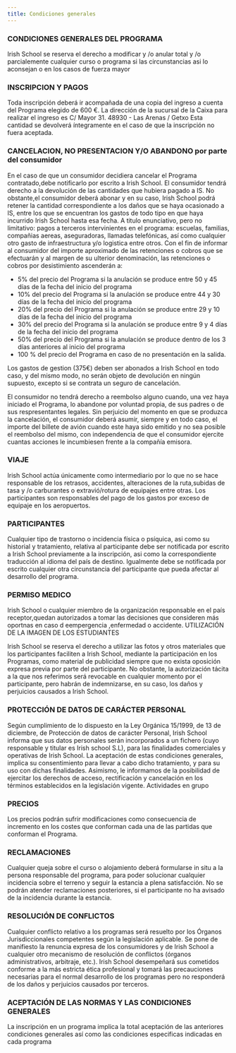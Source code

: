 ```yaml
---
title: Condiciones generales
---
```


### CONDICIONES GENERALES DEL PROGRAMA

Irish School se reserva el derecho a modificar y /o anular total y /o parcialemente cualquier curso o programa si las circunstancias asi lo aconsejan o en los casos de fuerza mayor

### INSCRIPCION Y PAGOS

Toda inscripción deberá ir acompañada de una copia del ingreso a cuenta del Programa elegido de 600 €. La dirección de la sucursal de la Caixa para realizar el ingreso es C/ Mayor 31. 48930 - Las Arenas / Getxo
Esta cantidad se devolverá íntegramente en el caso de que la inscripción no fuera aceptada.

### CANCELACION, NO PRESENTACION Y/O ABANDONO por parte del consumidor

En el caso de que un consumidor decidiera cancelar el Programa contratado,debe notificarlo por escrito a Irish School. El consumidor tendrá derecho a la devolución de las cantidades que hubiera pagado a IS. No obstante,el consumidor deberá abonar y en su caso, Irish School podrá retener la cantidad correspondiente a los daños que se haya ocasionado a IS, entre los que se encuentran los gastos de todo tipo en que haya incurrido Irish School hasta esa fecha. A titulo enunciativo, pero no limitativo: pagos a terceros intervinientes en el programa: escuelas, familias, compañias aereas, aseguradoras, llamadas telefónicas, así como cualquier otro gasto de infraestructura y/o logistica entre otros. Con el fin de informar al consumidor del importe aproximado de las retenciones o cobros que se efectuarán y al margen de su ulterior denominación, las retenciones o cobros por desistimiento ascenderán a:

- 5% del precio del Programa si la anulación se produce entre 50 y 45 días de la fecha del inicio del programa
- 10% del precio del Programa si la anulación se produce entre 44 y 30 días de la fecha del inicio del programa
- 20% del precio del Programa si la anulación se produce entre 29 y 10 días de la fecha del inicio del programa
- 30% del precio del Programa si la anulación se produce entre 9 y 4 días de la fecha del inicio del programa
- 50% del precio del Programa si la anulación se produce dentro de los 3 días anteriores al inicio del programa
- 100 % del precio del Programa en caso de no presentación en la salida.

Los gastos de gestion (375€) deben ser abonados a Irish School en todo caso, y del mismo modo, no serán objeto de devolución en ningún supuesto, excepto si se contrata un seguro de cancelación.

El consumidor no tendrá derecho a reembolso alguno cuando, una vez haya iniciado el Programa, lo abandone por voluntad propia, de sus padres o de sus respresentantes legales. Sin perjuicio del momento en que se produzca la cancelación, el consumidor deberá asumir, siempre y en todo caso, el importe del billete de avión cuando este haya sido emitido y no sea posible el reembolso del mismo, con independencia de que el consumidor ejercite cuantas acciones le incumbiesen frente a la compañía emisora.

### VIAJE

Irish School actúa únicamente como intermediario por lo que no se hace responsable de los retrasos, accidentes, alteraciones de la ruta,subidas de tasa y /o carburantes o extravió/rotura de equipajes entre otras. Los participantes son responsables del pago de los gastos por exceso de equipaje en los aeropuertos.

### PARTICIPANTES

Cualquier tipo de trastorno o incidencia física o psíquica, asi como su historial y tratamiento, relativa al participante debe ser notificada por escrito a Irish School previamente a la inscripción, asi como la correspondiente traducción al idioma del país de destino. Igualmente debe se notificada por escrito cualquier otra circunstancia del participante que pueda afectar al desarrollo del programa.

### PERMISO MEDICO

Irish School o cualquier miembro de la organización responsable en el país receptor,quedan autorizados a tomar las decisiones que consideren más oportnas en caso d eempergencia ,enfermedad o accidente.
UTILIZACIÓN DE LA IMAGEN DE LOS ESTUDIANTES

Irish School se reserva el derecho a utilizar las fotos y otros materiales que los participantes faciliten a Irish School, mediante la participación en los Programas, como material de publicidad siempre que no exista oposición expresa previa por parte del participante. No obstante, la autorización tácita a la que nos referimos será revocable en cualquier momento por el participante, pero habrán de indemnizarse, en su caso, los daños y perjuicios causados a Irish School.

### PROTECCIÓN DE DATOS DE CARÁCTER PERSONAL

Según cumplimiento de lo dispuesto en la Ley Orgánica 15/1999, de 13 de diciembre, de Protección de datos de carácter Personal, Irish School informa que sus datos personales serán incorporados a un fichero (cuyo responsable y titular es Irish school S.L), para las finalidades comerciales y operativas de Irish School. La aceptación de estas condiciones generales, implica su consentimiento para llevar a cabo dicho tratamiento, y para su uso con dichas finalidades. Asimismo, le informamos de la posibilidad de ejercitar los derechos de acceso, rectificación y cancelación en los términos establecidos en la legislación vigente.
Actividades en grupo

### PRECIOS

Los precios podrán sufrir modificaciones como consecuencia de incremento en los costes que conforman cada una de las partidas que conforman el Programa.

### RECLAMACIONES

Cualquier queja sobre el curso o alojamiento deberá formularse in situ a la persona responsable del programa, para poder solucionar cualquier incidencia sobre el terreno y seguir la estancia a plena satisfacción. No se podrán atender reclamaciones posteriores, si el participante no ha avisado de la incidencia durante la estancia.

### RESOLUCIÓN DE CONFLICTOS

Cualquier conflicto relativo a los programas será resuelto por los Órganos Jurisdiccionales competentes según la legislación aplicable. Se pone de manifiesto la renuncia expresa de los consumidores y de Irish School a cualquier otro mecanismo de resolución de conflictos (órganos administrativos, arbitraje, etc.). Irish School desempeñará sus cometidos conforme a la más estricta ética profesional y tomará las precauciones necesarias para el normal desarrollo de los programas pero no responderá de los daños y perjuicios causados por terceros.

### ACEPTACIÓN DE LAS NORMAS Y LAS CONDICIONES GENERALES

La inscripción en un programa implica la total aceptación de las anteriores condiciones generales así como las condiciones especificas indicadas en cada programa
